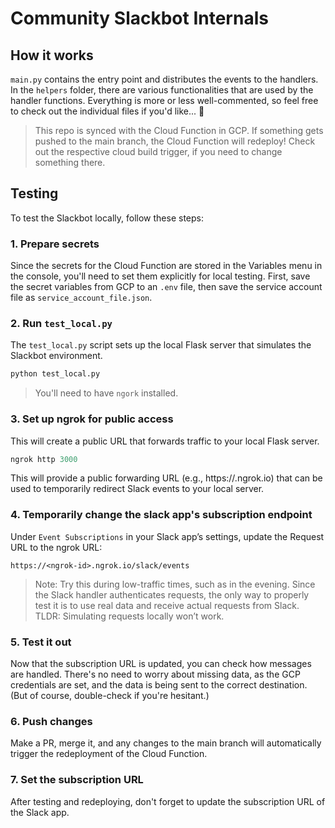 # Community Slackbot Internals

## How it works

`main.py` contains the entry point and distributes the events to the handlers. In the `helpers` folder, there are various functionalities that are used by the handler functions. Everything is more or less well-commented, so feel free to check out the individual files if you'd like... 👀

> This repo is synced with the Cloud Function in GCP. If something gets pushed to the main branch, the Cloud Function will redeploy! Check out the  respective cloud build trigger, if you need to change something there.

## Testing
To test the Slackbot locally, follow these steps:

### 1. Prepare secrets
Since the secrets for the Cloud Function are stored in the Variables menu in the console, you'll need to set them explicitly for local testing. First, save the secret variables from GCP to an `.env` file, then save the service account file as `service_account_file.json`.

### 2. Run `test_local.py`

The `test_local.py` script sets up the local Flask server that simulates the Slackbot environment.

```python
python test_local.py
```
> You'll need to have `ngork` installed.

### 3. Set up ngrok for public access

This will create a public URL that forwards traffic to your local Flask server.

```python
ngrok http 3000
```
This will provide a public forwarding URL (e.g., https://<ngrok-id>.ngrok.io) that can be used to temporarily redirect Slack events to your local server.

### 4. Temporarily change the slack app's subscription endpoint

Under `Event Subscriptions` in your Slack app’s settings, update the Request URL to the ngrok URL:

```
https://<ngrok-id>.ngrok.io/slack/events
```

> Note: Try this during low-traffic times, such as in the evening. Since the Slack handler authenticates requests, the only way to properly test it is to use real data and receive actual requests from Slack. TLDR: Simulating requests locally won’t work.

### 5. Test it out

Now that the subscription URL is updated, you can check how messages are handled. There's no need to worry about missing data, as the GCP credentials are set, and the data is being sent to the correct destination. (But of course, double-check if you're hesitant.)

### 6. Push changes

Make a PR, merge it, and any changes to the main branch will automatically trigger the redeployment of the Cloud Function.

### 7. Set the subscription URL

After testing and redeploying, don't forget to update the subscription URL of the Slack app.